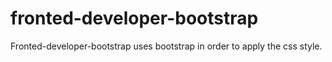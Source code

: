 # fronted-developer-bootstrap
Fronted-developer-bootstrap uses bootstrap in order to apply the css style.
